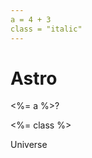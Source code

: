 ```yaml
---
a = 4 + 3
class = "italic"
---
```


# Astro

<p class={class}><%= a %>?</p>
<p class={class}><%= class %></p>

<script>
window.customElements.define('custom-element', class extends HTMLElement {
  connectedCallback() {
    console.log('connectedCallback called');
    const name = this.getAttribute('name');
    const source = this;

    // Attempt to wait until the inner template has been added as a child node.
    const observer = new MutationObserver((mutationList, observer) => {
      outer: for (const mutation of mutationList) {
        for (const node of mutation.addedNodes.values()) {
          if (node instanceof HTMLTemplateElement) {
            doDefine();
            observer.disconnect();
            break outer;
          }
        }
      }
    });
    observer.observe(this, { childList: true });

    // class NewElement extends HTMLElement {

    // }

    function doDefine() {
      window.customElements.define(name, class extends HTMLElement {
        ensureTemplate() {
          if (this.hasAddedTemplate) return;

          const template = source.querySelector('template');
          const fragment = template.content.cloneNode(true);
          this.attachShadow({mode: 'open'}).appendChild(fragment);
          // this.append(fragment);

          this.hasAddedTemplate = true;
        }

        connectedCallback() {
          this.ensureTemplate();
        }

        static get observedAttributes() {
          const template = source.querySelector('template');
          const slots = template.content.querySelectorAll('slot');
          const slotNames = Array.from(slots, slot => slot.name);
          return slotNames;
        }

        attributeChangedCallback(name, oldValue, newValue) {
          this.ensureTemplate();
          for (const node of this.querySelectorAll(`slot[name="${name}"]`).values()) {
            node.remove();
          }
          this.append(Object.assign(this.ownerDocument.createElement('span'), { textContent: newValue, slot: name }));
        }
      });
    }
  }
});
</script>

<script>
window.customElements.define('custom-element3', class extends HTMLElement {
  connectedCallback() {
    const name = this.getAttribute('name');
    const source = this;
    console.log(this.innerHTML);

    window.customElements.define(name, class extends HTMLElement {
      connectedCallback() {
        const template = source.querySelector('template');
        const fragment = template.content.cloneNode(true);
        this.attachShadow({mode: 'open'}).appendChild(fragment);
      }
    });
  }
});
</script>

<custom-element name="hello-there">
  <template>Hello <slot name="subject">World</slot>.</template>
</custom-element>

<hello-there></hello-there>
<hello-there><span slot="subject">Universe</span></hello-there>
<hello-there subject="Props"></hello-there>

<custom-element name="custom-script">
  <template>
    <script>console.log("Inside template", document.currentScript)</script>
  </template>
</custom-element>

<custom-script></custom-script>
